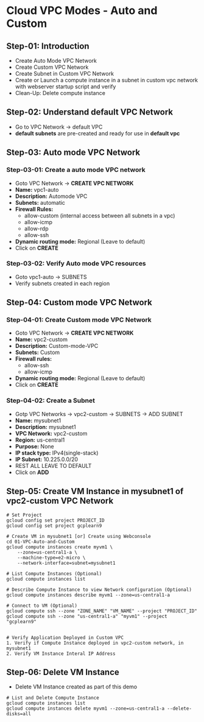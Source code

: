 # Cloud VPC Modes - Auto and Custom

## Step-01: Introduction
- Create Auto Mode VPC Network
- Create Custom VPC Network
- Create Subnet in Custom VPC Network
- Create or Launch a compute instance in a subnet in custom vpc network with webserver startup script and verify
- Clean-Up: Delete compute instance


## Step-02: Understand default VPC Network
- Go to VPC Network -> default VPC
- **default subnets** are pre-created and ready for use in **default vpc**

## Step-03: Auto mode VPC Network
### Step-03-01: Create a auto mode VPC network
- Goto VPC Network -> **CREATE VPC NETWORK**
- **Name:** vpc1-auto
- **Description:** Automode VPC
- **Subnets:** automatic
- **Firewall Rules:**
  - allow-custom (internal access between all subnets in a vpc)
  - allow-icmp
  - allow-rdp
  - allow-ssh
- **Dynamic routing mode:** Regional (Leave to default)
- Click on **CREATE**
### Step-03-02: Verify Auto mode VPC resources
- Goto vpc1-auto -> SUBNETS
- Verify subnets created in each region

## Step-04: Custom mode VPC Network
### Step-04-01: Create Custom mode VPC Network
- Goto VPC Network -> **CREATE VPC NETWORK**
- **Name:** vpc2-custom
- **Description:** Custom-mode-VPC
- **Subnets:** Custom
- **Firewall rules:**
  - allow-ssh
  - allow-icmp
- **Dynamic routing mode:** Regional (Leave to default)
- Click on **CREATE**


### Step-04-02: Create a Subnet
- Gotp VPC Networks -> vpc2-custom -> SUBNETS -> ADD SUBNET
- **Name:** mysubnet1
- **Description:** mysubnet1
- **VPC Network:** vpc2-custom
- **Region:** us-central1
- **Purpose:** None
- **IP stack type:** IPv4(single-stack)
- **IP Subnet:** 10.225.0.0/20
- REST ALL LEAVE TO DEFAULT
- Click on **ADD**


## Step-05: Create VM Instance in mysubnet1 of vpc2-custom VPC Network
```t
# Set Project 
gcloud config set project PROJECT_ID
gcloud config set project gcplearn9

# Create VM in mysubnet1 [or] Create using Webconsole
cd 01-VPC-Auto-and-Custom
gcloud compute instances create myvm1 \
    --zone=us-central1-a \
    --machine-type=e2-micro \
    --network-interface=subnet=mysubnet1 

# List Compute Instances (Optional)
gcloud compute instances list   

# Describe Compute Instance to view Network configuration (Optional)
gcloud compute instances describe myvm1 --zone=us-central1-a

# Connect to VM (Optional)
gcloud compute ssh --zone "ZONE_NAME" "VM_NAME" --project "PROJECT_ID"
gcloud compute ssh --zone "us-central1-a" "myvm1" --project "gcplearn9"


# Verify Application Deployed in Custom VPC
1. Verify if Compute Instance deployed in vpc2-custom network, in mysubnet1
2. Verify VM Instance Interal IP Address
```


## Step-06: Delete VM Instance 
- Delete VM Instance created as part of this demo
```t
# List and Delete Compute Instance
gcloud compute instances list 
gcloud compute instances delete myvm1 --zone=us-central1-a --delete-disks=all
```
